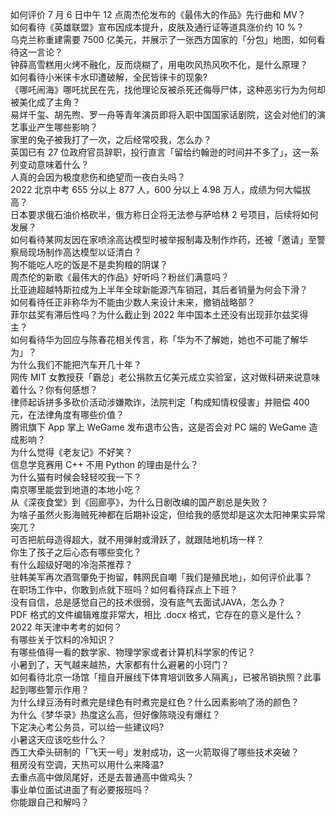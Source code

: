 如何评价 7 月 6 日中午 12 点周杰伦发布的《最伟大的作品》先行曲和 MV？  
如何看待《英雄联盟》宣布因成本提升，皮肤及通行证等道具涨价约 10 %？  
乌克兰称重建需要 7500 亿美元，并展示了一张西方国家的「分包」地图，如何看待这一言论？  
钟薛高雪糕用火烤不融化，反而烧糊了，用电吹风热风吹不化，是什么原理？  
如何看待小米徕卡水印遭破解，全民皆徕卡的现象?  
《哪吒闹海》哪吒扰民在先，找他理论反被杀死还侮辱尸体，这种恶劣行为为何却被美化成了主角？  
易烊千玺、胡先煦、罗一舟等青年演员即将入职中国国家话剧院，这会对他们的演艺事业产生哪些影响？  
家里的兔子被我打了一次，之后经常咬我，怎么办？  
英国已有 27 位政府官员辞职，投行直言「留给约翰逊的时间并不多了」，这一系列变动意味着什么？  
人真的会因为极度悲伤和绝望而一夜白头吗？  
2022 北京中考 655 分以上 877 人，600 分以上 4.98 万人，成绩为何大幅拔高？  
日本要求俄石油价格砍半，俄方称日企将无法参与萨哈林 2 号项目，后续将如何发展？  
如何看待某网友因在家喷涂高达模型时被举报制毒及制作炸药，还被「邀请」至警察局现场制作高达模型以证清白？  
狗不能吃人吃的饭是不是卖狗粮的阴谋？  
周杰伦的新歌《最伟大的作品》好听吗？粉丝们满意吗？  
比亚迪超越特斯拉成为上半年全球新能源汽车销冠，其后者销量为何会下滑？  
如何看待任正非称华为不能由少数人来设计未来，撤销战略部？  
菲尔兹奖有滞后性吗？为什么截止到 2022 年中国本土还没有出现菲尔兹奖得主？  
如何看待华为回应与陈春花相关传言，称「华为不了解她，她也不可能了解华为」？  
为什么我们不能把汽车开几十年？  
网传 MIT 女教授获「霸总」老公捐款五亿美元成立实验室，这对做科研来说意味着什么？你有何感想？  
律师起诉拼多多砍价活动涉嫌欺诈，法院判定「构成知情权侵害」并赔偿 400 元，在法律角度有哪些价值？  
腾讯旗下 App 掌上 WeGame 发布退市公告，这是否会对 PC 端的 WeGame 造成影响？  
为什么觉得《老友记》不好笑？  
信息学竞赛用 C++ 不用 Python 的理由是什么？  
为什么猫有时候会轻轻咬我一下？  
南京哪里能尝到地道的本地小吃？  
从《深夜食堂》到《回廊亭》，为什么日剧改编的国产剧总是失败？  
为啥子虽然火影海贼死神都在后期补设定，但给我的感觉却是这次太阳神果实异常突兀？  
可否把航母造得超大，就不用弹射或滑跃了，就跟陆地机场一样？  
你生了孩子之后心态有哪些变化？  
有什么超级好喝的冷泡茶推荐？  
驻韩美军再次酒驾肇免于拘留，韩网民自嘲「我们是殖民地」，如何评价此事？  
在职场工作中，你敢到点就下班吗？如何看待踩点上下班？  
没有自信，总是感觉自己的技术很弱，没有底气去面试JAVA，怎么办？  
PDF 格式的文件编辑难度非常大，相比 .docx 格式，它存在的意义是什么？  
2022 年天津中考考的如何？  
有哪些关于饮料的冷知识？  
有哪些值得一看的数学家、物理学家或者计算机科学家的传记？  
小暑到了，天气越来越热，大家都有什么避暑的小窍门？  
如何看待北京一场馆「擅自开展线下体育培训致多人隔离」，已被吊销执照？此事起到哪些警示作用？  
为什么绿豆汤有时煮完是绿色有时煮完是红色？什么因素影响了汤的颜色？  
为什么《梦华录》热度这么高，但好像陈晓没有爆红？  
下定决心考公务员，可以给一些建议吗?  
小暑这天应该吃些什么？  
西工大牵头研制的「飞天一号」发射成功，这一火箭取得了哪些技术突破？  
租房没有空调，天热可以用什么来降温?  
去重点高中做凤尾好，还是去普通高中做鸡头？  
事业单位面试进面了有必要报班吗？  
你能跟自己和解吗？  

